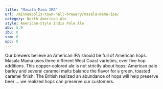 ```yaml
---
title: "Masala Mama IPA"
url: /minneapolis-town-hall-brewery/masala-mama-ipa/
category: North American Ale
style: American-Style India Pale Ale
abv: 5.9
ibu: 0
srm: 0
upc: 0
---
```

Our brewers believe an American IPA should be full of American hops. Masala Mama uses three different West Coast varieties, over five hop additions. This copper-colored ale is not strictly about hops; American pale barley and several caramel malts balance the flavor for a green, toasted caramel finish. The British realized an abundance of hops will help preserve beer … we realized hops can preserve our customers.
